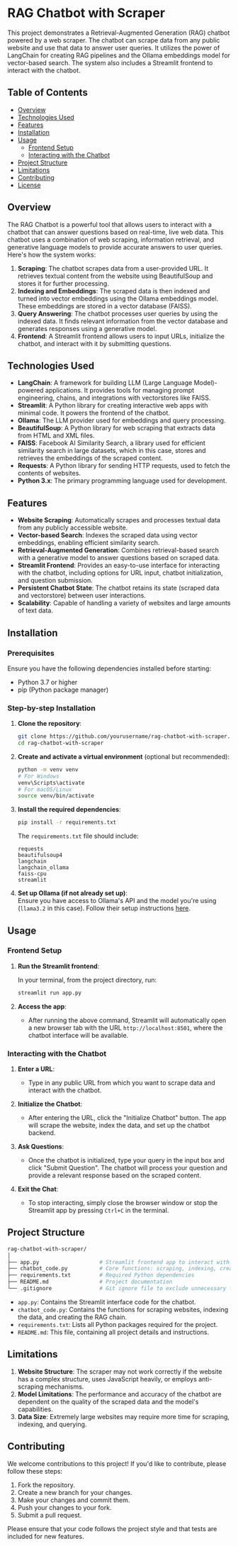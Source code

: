 # RAG Chatbot with Scraper

This project demonstrates a Retrieval-Augmented Generation (RAG) chatbot powered by a web scraper. The chatbot can scrape data from any public website and use that data to answer user queries. It utilizes the power of LangChain for creating RAG pipelines and the Ollama embeddings model for vector-based search. The system also includes a Streamlit frontend to interact with the chatbot.

## Table of Contents

- [Overview](#overview)
- [Technologies Used](#technologies-used)
- [Features](#features)
- [Installation](#installation)
- [Usage](#usage)
  - [Frontend Setup](#frontend-setup)
  - [Interacting with the Chatbot](#interacting-with-the-chatbot)
- [Project Structure](#project-structure)
- [Limitations](#limitations)
- [Contributing](#contributing)
- [License](#license)

## Overview

The RAG Chatbot is a powerful tool that allows users to interact with a chatbot that can answer questions based on real-time, live web data. This chatbot uses a combination of web scraping, information retrieval, and generative language models to provide accurate answers to user queries. Here's how the system works:

1. **Scraping**: The chatbot scrapes data from a user-provided URL. It retrieves textual content from the website using BeautifulSoup and stores it for further processing.
2. **Indexing and Embeddings**: The scraped data is then indexed and turned into vector embeddings using the Ollama embeddings model. These embeddings are stored in a vector database (FAISS).
3. **Query Answering**: The chatbot processes user queries by using the indexed data. It finds relevant information from the vector database and generates responses using a generative model.
4. **Frontend**: A Streamlit frontend allows users to input URLs, initialize the chatbot, and interact with it by submitting questions.

## Technologies Used

- **LangChain**: A framework for building LLM (Large Language Model)-powered applications. It provides tools for managing prompt engineering, chains, and integrations with vectorstores like FAISS.
- **Streamlit**: A Python library for creating interactive web apps with minimal code. It powers the frontend of the chatbot.
- **Ollama**: The LLM provider used for embeddings and query processing.
- **BeautifulSoup**: A Python library for web scraping that extracts data from HTML and XML files.
- **FAISS**: Facebook AI Similarity Search, a library used for efficient similarity search in large datasets, which in this case, stores and retrieves the embeddings of the scraped content.
- **Requests**: A Python library for sending HTTP requests, used to fetch the contents of websites.
- **Python 3.x**: The primary programming language used for development.

## Features

- **Website Scraping**: Automatically scrapes and processes textual data from any publicly accessible website.
- **Vector-based Search**: Indexes the scraped data using vector embeddings, enabling efficient similarity search.
- **Retrieval-Augmented Generation**: Combines retrieval-based search with a generative model to answer questions based on scraped data.
- **Streamlit Frontend**: Provides an easy-to-use interface for interacting with the chatbot, including options for URL input, chatbot initialization, and question submission.
- **Persistent Chatbot State**: The chatbot retains its state (scraped data and vectorstore) between user interactions.
- **Scalability**: Capable of handling a variety of websites and large amounts of text data.

## Installation

### Prerequisites

Ensure you have the following dependencies installed before starting:

- Python 3.7 or higher
- pip (Python package manager)

### Step-by-step Installation

1. **Clone the repository**:

    ```bash
    git clone https://github.com/yourusername/rag-chatbot-with-scraper.git
    cd rag-chatbot-with-scraper
    ```

2. **Create and activate a virtual environment** (optional but recommended):

    ```bash
    python -m venv venv
    # For Windows
    venv\Scripts\activate
    # For macOS/Linux
    source venv/bin/activate
    ```

3. **Install the required dependencies**:

    ```bash
    pip install -r requirements.txt
    ```

   The `requirements.txt` file should include:
   
   ```
   requests
   beautifulsoup4
   langchain
   langchain_ollama
   faiss-cpu
   streamlit
   ```

4. **Set up Ollama (if not already set up)**:  
   Ensure you have access to Ollama's API and the model you're using (`llama3.2` in this case). Follow their setup instructions [here](https://ollama.com).

## Usage

### Frontend Setup

1. **Run the Streamlit frontend**:

    In your terminal, from the project directory, run:

    ```bash
    streamlit run app.py
    ```

2. **Access the app**:
    - After running the above command, Streamlit will automatically open a new browser tab with the URL `http://localhost:8501`, where the chatbot interface will be available.

### Interacting with the Chatbot

1. **Enter a URL**:
    - Type in any public URL from which you want to scrape data and interact with the chatbot.

2. **Initialize the Chatbot**:
    - After entering the URL, click the "Initialize Chatbot" button. The app will scrape the website, index the data, and set up the chatbot backend.
   
3. **Ask Questions**:
    - Once the chatbot is initialized, type your query in the input box and click "Submit Question". The chatbot will process your question and provide a relevant response based on the scraped content.

4. **Exit the Chat**:
    - To stop interacting, simply close the browser window or stop the Streamlit app by pressing `Ctrl+C` in the terminal.

## Project Structure

```bash
rag-chatbot-with-scraper/
│
├── app.py                   # Streamlit frontend app to interact with the chatbot
├── chatbot_code.py          # Core functions: scraping, indexing, creating RAG chain
├── requirements.txt         # Required Python dependencies
├── README.md                # Project documentation
└── .gitignore               # Git ignore file to exclude unnecessary files
```

- `app.py`: Contains the Streamlit interface code for the chatbot.
- `chatbot_code.py`: Contains the functions for scraping websites, indexing the data, and creating the RAG chain.
- `requirements.txt`: Lists all Python packages required for the project.
- `README.md`: This file, containing all project details and instructions.

## Limitations

1. **Website Structure**: The scraper may not work correctly if the website has a complex structure, uses JavaScript heavily, or employs anti-scraping mechanisms.
2. **Model Limitations**: The performance and accuracy of the chatbot are dependent on the quality of the scraped data and the model's capabilities.
3. **Data Size**: Extremely large websites may require more time for scraping, indexing, and querying.

## Contributing

We welcome contributions to this project! If you'd like to contribute, please follow these steps:

1. Fork the repository.
2. Create a new branch for your changes.
3. Make your changes and commit them.
4. Push your changes to your fork.
5. Submit a pull request.

Please ensure that your code follows the project style and that tests are included for new features.
